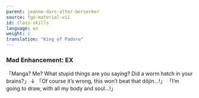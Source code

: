 ```yaml
---
parent: jeanne-darc-alter-berserker
source: fgo-material-vii
id: class-skills
language: en
weight: 1
translation: "King of Padoru"
---
```


### Mad Enhancement: EX

「Manga? Me? What stupid things are you saying?
Did a worm hatch in your brains?」
↓
「Of course it’s wrong, this won’t beat that dōjin…!」
「I’m going to draw, with all my body and soul…!」
